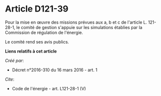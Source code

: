 # Article D121-39

Pour la mise en œuvre des missions prévues aux a, b et c de l'article L. 121-28-1, le comité de gestion s'appuie sur les
simulations établies par la Commission de régulation de l'énergie. 

Le comité rend ses avis publics.

**Liens relatifs à cet article**

_Créé par_:

  - Décret n°2016-310 du 16 mars 2016 - art. 1

_Cite_:

  - Code de l'énergie - art. L121-28-1 (V)
